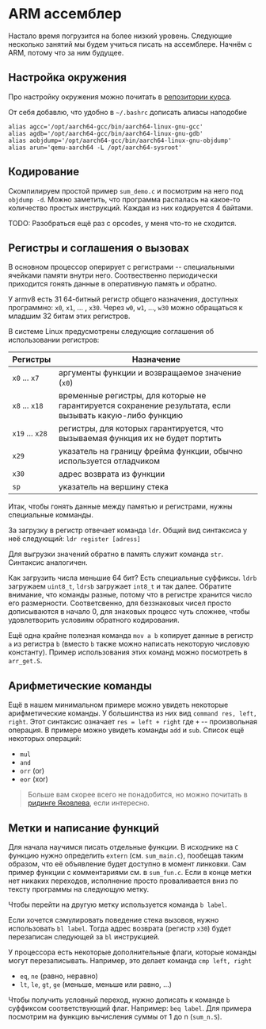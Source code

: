 # ARM ассемблер

Настало время погрузится на более низкий уровень. Следующие несколько занятий мы будем учиться писать на ассемблере. Начнём с ARM, потому что за ним будущее.

## Настройка окружения

Про настройку окружения можно почитать в [репозитории курса](https://github.com/victor-yacovlev/fpmi-caos/tree/master/practice/aarch64#%D0%BA%D1%80%D0%BE%D1%81%D1%81-%D0%BA%D0%BE%D0%BC%D0%BF%D0%B8%D0%BB%D1%8F%D1%86%D0%B8%D1%8F-%D0%B8-%D0%B7%D0%B0%D0%BF%D1%83%D1%81%D0%BA-%D0%BF%D1%80%D0%BE%D0%B3%D1%80%D0%B0%D0%BC%D0%BC-%D0%BD%D0%B0-x86).

От себя добавлю, что удобно в `~/.bashrc` дописать алиасы наподобие

```
alias agcc='/opt/aarch64-gcc/bin/aarch64-linux-gnu-gcc'
alias agdb='/opt/aarch64-gcc/bin/aarch64-linux-gnu-gdb'
alias aobjdump='/opt/aarch64-gcc/bin/aarch64-linux-gnu-objdump'
alias arun='qemu-aarch64 -L /opt/aarch64-sysroot'
```

## Кодирование

Скомпилируем простой пример `sum_demo.c` и посмотрим на него под `objdump -d`. Можно заметить, что программа распалась на какое-то количество простых инструкций. Каждая из них кодируется 4 байтами.

TODO: Разобраться ещё раз с opcodes, у меня что-то не сходится.

## Регистры и соглашения о вызовах

В основном процессор оперирует с регистрами -- специальными ячейками памяти внутри него. Соотвественно периодически приходится гонять данные в оперативную память и обратно.

У armv8 есть 31 64-битный регистр общего назначения, доступных программно: `x0`, `x1`,  ... , `x30`. Через `w0`, `w1`, ..., `w30` можно обращаться к младшим 32 битам этих регистров. 

В системе Linux предусмотрены следующие соглашения об использовании регистров:

| Регистры        | Назначение                                                   |
| --------------- | ------------------------------------------------------------ |
| `x0` ... `x7`   | аргументы функции и возвращаемое значение (`x0`)             |
| `x8` ... `x18`  | временные регистры, для которые не гарантируется сохранение результата, если вызывать какую-либо функцию |
| `x19` ... `x28` | регистры, для которых гарантируется, что вызываемая функция их не будет портить |
| `x29`           | указатель на границу фрейма функции, обычно используется отладчиком |
| `x30`      | адрес возврата из функции                                    |
| `sp`      | указатель на вершину стека                                   |

Итак, чтобы гонять данные между памятью и регистрами, нужны специальные комманды.

За загрузку в регистр отвечает команда ``ldr``.
Общий вид синтаксиса у неё следующий: ``ldr register [adress]``

Для выгрузки значений обратно в память служит команда ``str``.
Синтаксис аналогичен.

Как загрузить числа меньшие 64 бит? Есть специальные суффиксы. 
`ldrb` загружаем `uint8_t`, `ldrsb` загружает `int8_t` и так далее. Обратите внимание, что команды разные, потому что в регистре хранится число его размерности. Соответсвенно, для беззнаковых чисел просто дописываются в начало 0, для знаковых процесс чуть сложнее, чтобы удовлетворить условиям обратного кодирования.

Ещё одна крайне полезная команда `mov a b` копирует данные в регистр `a` из регистра `b` (вместо `b` также можно написать некоторую числовую константу). Пример использования этих команд можно посмотреть в `arr_get.S`.


## Арифметические команды

Ещё в нашем минимальном примере можно увидеть некоторые арифметические команды. У большинства из них вид `command res, left, right`. Этот синтаксис означает `res = left + right` где `+` -- произвольная операция. В примере можно увидеть команды `add` и `sub`. Список ещё некоторых операций:

* `mul`
* `and`
* `orr` (or)
* `eor` (xor)

> Больше вам скорее всего не понадобится, но можно почитать в [ридинге Яковлева](https://github.com/victor-yacovlev/fpmi-caos/blob/master/practice/aarch64/README.md#%D0%B0%D1%80%D0%B8%D1%84%D0%BC%D0%B5%D1%82%D0%B8%D1%87%D0%B5%D1%81%D0%BA%D0%B8%D0%B5-%D0%B8-%D0%BF%D0%BE%D1%80%D0%B0%D0%B7%D1%80%D1%8F%D0%B4%D0%BD%D1%8B%D0%B5-%D0%BE%D0%BF%D0%B5%D1%80%D0%B0%D1%86%D0%B8%D0%B8), если интересно.

## Метки и написание функций

Для начала научимся писать отдельные функции. В исходнике на `C` функцию нужно определить `extern` (см. `sum_main.c`), пообещав таким образом, что её объявление будет доступно в момент линковки. Сам пример функции с комментариями см. в `sum_fun.c`. Если в конце метки нет никаких переходов, исполнение просто проваливается вниз по тексту программы на следующую метку.

Чтобы перейти на другую метку используется команда `b label`.

Если хочется сэмулировать поведение стека вызовов, нужно использовать `bl label`. Тогда адрес возврата (регистр `x30`) будет перезаписан следующей за `bl` инструкцией.

У процессора есть некоторые дополнительные флаги, которые команды могут перезаписывать. Например, это делает команда `cmp left, right`

* `eq`, `ne` (равно, неравно)
* `lt`, `le`, `gt`, `ge` (меньше, меньше или равно, ...)

Чтобы получить условный переход, нужно дописать к команде `b` суффиксом соответствующий флаг. Например: `beq label`. Для примера посмотрим на функцию вычисления суммы от 1 до n (`sum_n.S`).
